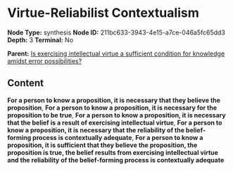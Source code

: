 # Virtue-Reliabilist Contextualism

**Node Type:** synthesis
**Node ID:** 211bc633-3943-4e15-a7ce-046a5fc65dd3
**Depth:** 3
**Terminal:** No

**Parent:** [Is exercising intellectual virtue a sufficient condition for knowledge amidst error possibilities?](is-exercising-intellectual-virtue-a-sufficient-condition-for-knowledge-amidst-error-possibilities.md)

## Content

**For a person to know a proposition, it is necessary that they believe the proposition**, **For a person to know a proposition, it is necessary for the proposition to be true**, **For a person to know a proposition, it is necessary that the belief is a result of exercising intellectual virtue**, **For a person to know a proposition, it is necessary that the reliability of the belief-forming process is contextually adequate**, **For a person to know a proposition, it is sufficient that they believe the proposition, the proposition is true, the belief results from exercising intellectual virtue and the reliability of the belief-forming process is contextually adequate**
